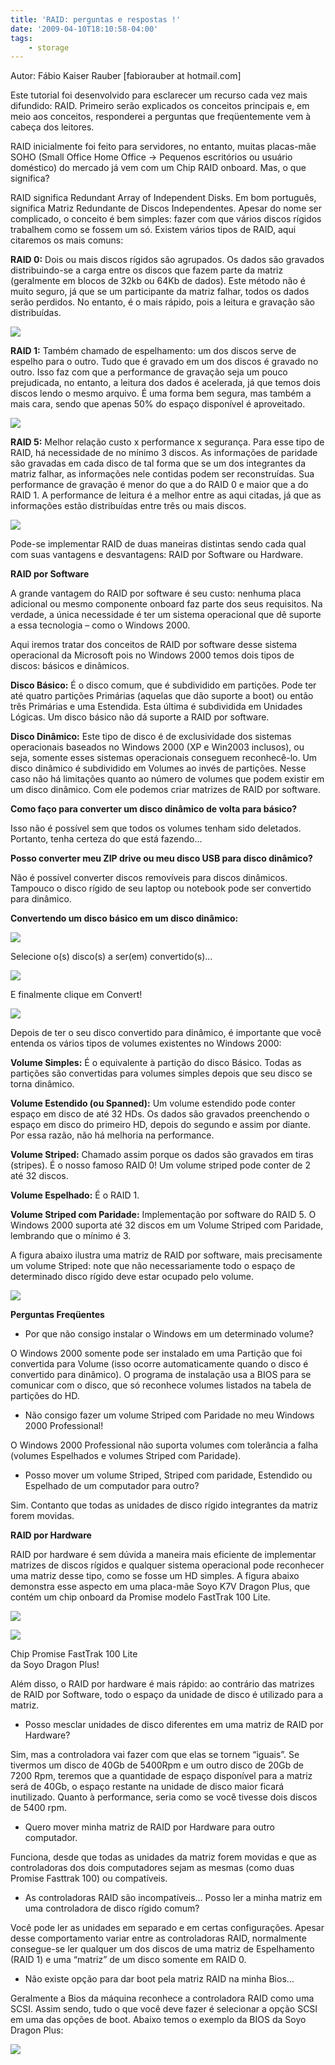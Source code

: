 ```yaml
---
title: 'RAID: perguntas e respostas !'
date: '2009-04-10T18:10:58-04:00'
tags:
    - storage
---
```


Autor: Fábio Kaiser Rauber \[fabiorauber at hotmail.com\]

Este tutorial foi desenvolvido para esclarecer um recurso cada vez mais difundido: RAID. Primeiro serão explicados os conceitos principais e, em meio aos conceitos, responderei a perguntas que freqüentemente vem à cabeça dos leitores.

RAID inicialmente foi feito para servidores, no entanto, muitas placas-mãe SOHO (Small Office Home Office -&gt; Pequenos escritórios ou usuário doméstico) do mercado já vem com um Chip RAID onboard. Mas, o que significa?

RAID significa Redundant Array of Independent Disks. Em bom português, significa Matriz Redundante de Discos Independentes. Apesar do nome ser complicado, o conceito é bem simples: fazer com que vários discos rígidos trabalhem como se fossem um só. Existem vários tipos de RAID, aqui citaremos os mais comuns:

**RAID 0:** Dois ou mais discos rígidos são agrupados. Os dados são gravados distribuindo-se a carga entre os discos que fazem parte da matriz (geralmente em blocos de 32kb ou 64Kb de dados). Este método não é muito seguro, já que se um participante da matriz falhar, todos os dados serão perdidos. No entanto, é o mais rápido, pois a leitura e gravação são distribuídas.

![](http://www.baboo.com.br/absolutenm/articlefiles/3659-RAID0.gif)

**RAID 1:** Também chamado de espelhamento: um dos discos serve de espelho para o outro. Tudo que é gravado em um dos discos é gravado no outro. Isso faz com que a performance de gravação seja um pouco prejudicada, no entanto, a leitura dos dados é acelerada, já que temos dois discos lendo o mesmo arquivo. É uma forma bem segura, mas também a mais cara, sendo que apenas 50% do espaço disponível é aproveitado.

![](http://www.baboo.com.br/absolutenm/articlefiles/3659-RAID1.gif)

**RAID 5:** Melhor relação custo x performance x segurança. Para esse tipo de RAID, há necessidade de no mínimo 3 discos. As informações de paridade são gravadas em cada disco de tal forma que se um dos integrantes da matriz falhar, as informações nele contidas podem ser reconstruídas. Sua performance de gravação é menor do que a do RAID 0 e maior que a do RAID 1. A performance de leitura é a melhor entre as aqui citadas, já que as informações estão distribuídas entre três ou mais discos.

![](http://www.baboo.com.br/absolutenm/articlefiles/3659-RAID5.gif)

Pode-se implementar RAID de duas maneiras distintas sendo cada qual com suas vantagens e desvantagens: RAID por Software ou Hardware.

**RAID por Software**

A grande vantagem do RAID por software é seu custo: nenhuma placa adicional ou mesmo componente onboard faz parte dos seus requisitos. Na verdade, a única necessidade é ter um sistema operacional que dê suporte a essa tecnologia – como o Windows 2000.

Aqui iremos tratar dos conceitos de RAID por software desse sistema operacional da Microsoft pois no Windows 2000 temos dois tipos de discos: básicos e dinâmicos.

**Disco Básico:** É o disco comum, que é subdividido em partições. Pode ter até quatro partições Primárias (aquelas que dão suporte a boot) ou então três Primárias e uma Estendida. Esta última é subdividida em Unidades Lógicas. Um disco básico não dá suporte a RAID por software.

**Disco Dinâmico:** Este tipo de disco é de exclusividade dos sistemas operacionais baseados no Windows 2000 (XP e Win2003 inclusos), ou seja, somente esses sistemas operacionais conseguem reconhecê-lo. Um disco dinâmico é subdividido em Volumes ao invés de partições. Nesse caso não há limitações quanto ao número de volumes que podem existir em um disco dinâmico. Com ele podemos criar matrizes de RAID por software.

**Como faço para converter um disco dinâmico de volta para básico?**

Isso não é possível sem que todos os volumes tenham sido deletados. Portanto, tenha certeza do que está fazendo…

**Posso converter meu ZIP drive ou meu disco USB para disco dinâmico?**

Não é possível converter discos removíveis para discos dinâmicos. Tampouco o disco rígido de seu laptop ou notebook pode ser convertido para dinâmico.

**Convertendo um disco básico em um disco dinâmico:**

![](http://www.baboo.com.br/absolutenm/articlefiles/3659-Basic_to_dynamic.gif)

Selecione o(s) disco(s) a ser(em) convertido(s)…

![](http://www.baboo.com.br/absolutenm/articlefiles/3659-Basic_to_dynamic1.gif)

E finalmente clique em Convert!

![](http://www.baboo.com.br/absolutenm/articlefiles/3659-Basic_to_dynamic2.gif)

Depois de ter o seu disco convertido para dinâmico, é importante que você entenda os vários tipos de volumes existentes no Windows 2000:

**Volume Simples:** É o equivalente à partição do disco Básico. Todas as partições são convertidas para volumes simples depois que seu disco se torna dinâmico.

**Volume Estendido (ou Spanned):** Um volume estendido pode conter espaço em disco de até 32 HDs. Os dados são gravados preenchendo o espaço em disco do primeiro HD, depois do segundo e assim por diante. Por essa razão, não há melhoria na performance.

**Volume Striped:** Chamado assim porque os dados são gravados em tiras (stripes). É o nosso famoso RAID 0! Um volume striped pode conter de 2 até 32 discos.

**Volume Espelhado:** É o RAID 1.

**Volume Striped com Paridade:** Implementação por software do RAID 5. O Windows 2000 suporta até 32 discos em um Volume Striped com Paridade, lembrando que o mínimo é 3.

A figura abaixo ilustra uma matriz de RAID por software, mais precisamente um volume Striped: note que não necessariamente todo o espaço de determinado disco rígido deve estar ocupado pelo volume.

![](http://www.baboo.com.br/absolutenm/articlefiles/3659-RAID0Screen.gif)

**Perguntas Freqüentes**

- Por que não consigo instalar o Windows em um determinado volume?

O Windows 2000 somente pode ser instalado em uma Partição que foi convertida para Volume (isso ocorre automaticamente quando o disco é convertido para dinâmico). O programa de instalação usa a BIOS para se comunicar com o disco, que só reconhece volumes listados na tabela de partições do HD.

- Não consigo fazer um volume Striped com Paridade no meu Windows 2000 Professional!

O Windows 2000 Professional não suporta volumes com tolerância a falha (volumes Espelhados e volumes Striped com Paridade).

- Posso mover um volume Striped, Striped com paridade, Estendido ou Espelhado de um computador para outro?

Sim. Contanto que todas as unidades de disco rígido integrantes da matriz forem movidas.

**RAID por Hardware**

RAID por hardware é sem dúvida a maneira mais eficiente de implementar matrizes de discos rígidos e qualquer sistema operacional pode reconhecer uma matriz desse tipo, como se fosse um HD simples. A figura abaixo demonstra esse aspecto em uma placa-mãe Soyo K7V Dragon Plus, que contém um chip onboard da Promise modelo FastTrak 100 Lite.

![](http://www.baboo.com.br/absolutenm/articlefiles/3659-DevMngHRaid.gif)

![](http://www.baboo.com.br/absolutenm/articlefiles/3659-PromiseChip.gif)

Chip Promise FastTrak 100 Lite  
da Soyo Dragon Plus!

Além disso, o RAID por hardware é mais rápido: ao contrário das matrizes de RAID por Software, todo o espaço da unidade de disco é utilizado para a matriz.

- Posso mesclar unidades de disco diferentes em uma matriz de RAID por Hardware?

Sim, mas a controladora vai fazer com que elas se tornem “iguais”. Se tivermos um disco de 40Gb de 5400Rpm e um outro disco de 20Gb de 7200 Rpm, teremos que a quantidade de espaço disponível para a matriz será de 40Gb, o espaço restante na unidade de disco maior ficará inutilizado. Quanto à performance, seria como se você tivesse dois discos de 5400 rpm.

- Quero mover minha matriz de RAID por Hardware para outro computador.

Funciona, desde que todas as unidades da matriz forem movidas e que as controladoras dos dois computadores sejam as mesmas (como duas Promise Fasttrak 100) ou compatíveis.

- As controladoras RAID são incompatíveis… Posso ler a minha matriz em uma controladora de disco rígido comum?

Você pode ler as unidades em separado e em certas configurações. Apesar desse comportamento variar entre as controladoras RAID, normalmente consegue-se ler qualquer um dos discos de uma matriz de Espelhamento (RAID 1) e uma “matriz” de um disco somente em RAID 0.

- Não existe opção para dar boot pela matriz RAID na minha Bios…

Geralmente a Bios da máquina reconhece a controladora RAID como uma SCSI. Assim sendo, tudo o que você deve fazer é selecionar a opção SCSI em uma das opções de boot. Abaixo temos o exemplo da BIOS da Soyo Dragon Plus:

![](http://www.baboo.com.br/absolutenm/articlefiles/3659-RaidBoot.gif)
